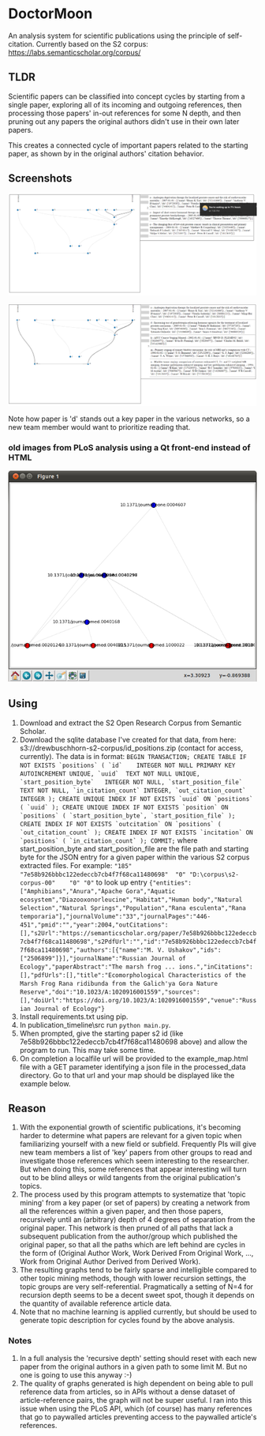# DoctorMoon
An analysis system for scientific publications using the principle of self-citation. 
Currently based on the S2 corpus: https://labs.semanticscholar.org/corpus/

## TLDR
Scientific papers can be classified into concept cycles by starting from a single paper, exploring all of its incoming and outgoing references, 
then processing those papers' in-out references for some N depth, and then pruning out any papers the original authors didn't use in their own later papers.

This creates a connected cycle of important papers related to the starting paper, as shown by in the original authors' citation behavior.

## Screenshots
![screenshot1](https://raw.githubusercontent.com/drewbuschhorn/DoctorMoon/gh-pages/Capture2.PNG)

![screenshot2](https://raw.githubusercontent.com/drewbuschhorn/DoctorMoon/gh-pages/Capture.PNG)

Note how paper is 'd' stands out a key paper in the various networks, so a new team member would want to prioritize reading that.

### old images from PLoS analysis using a Qt front-end instead of HTML
![screenshot3](https://github.com/drewbuschhorn/DoctorMoon/blob/gh-pages/Screenshot.png)




## Using
1. Download and extract the S2 Open Research Corpus from Semantic Scholar. 
1. Download the sqlite database I've created for that data, from here: s3://drewbuschhorn-s2-corpus/id_positions.zip (contact for access, currently). The data is in format: ```BEGIN TRANSACTION;
CREATE TABLE IF NOT EXISTS `positions` (
	`id`	INTEGER NOT NULL PRIMARY KEY AUTOINCREMENT UNIQUE,
	`uuid`	TEXT NOT NULL UNIQUE,
	`start_position_byte`	INTEGER NOT NULL,
	`start_position_file`	TEXT NOT NULL,
	`in_citation_count`	INTEGER,
	`out_citation_count`	INTEGER
);
CREATE UNIQUE INDEX IF NOT EXISTS `uuid` ON `positions` (
	`uuid`
);
CREATE UNIQUE INDEX IF NOT EXISTS `position` ON `positions` (
	`start_position_byte`,
	`start_position_file`
);
CREATE INDEX IF NOT EXISTS `outcitation` ON `positions` (
	`out_citation_count`
);
CREATE INDEX IF NOT EXISTS `incitation` ON `positions` (
	`in_citation_count`
);
COMMIT;``` where start_position_byte and start_position_file are the file path and starting byte for the JSON entry for a given paper within the various S2 corpus extracted files. For example: ```"185"	"7e58b926bbbc122edeccb7cb4f7f68ca11480698"	"0"	"D:\corpus\s2-corpus-00"	"0"	"0"``` to look up entry ```{"entities":["Amphibians","Anura","Apache Gora","Aquatic ecosystem","Diazooxonorleucine","Habitat","Human body","Natural Selection","Natural Springs","Population","Rana esculenta","Rana temporaria"],"journalVolume":"33","journalPages":"446-451","pmid":"","year":2004,"outCitations":[],"s2Url":"https://semanticscholar.org/paper/7e58b926bbbc122edeccb7cb4f7f68ca11480698","s2PdfUrl":"","id":"7e58b926bbbc122edeccb7cb4f7f68ca11480698","authors":[{"name":"M. V. Ushakov","ids":["2506899"]}],"journalName":"Russian Journal of Ecology","paperAbstract":"The marsh frog ... ions.","inCitations":[],"pdfUrls":[],"title":"Ecomorphological Characteristics of the Marsh Frog Rana ridibunda from the Galich'ya Gora Nature Reserve","doi":"10.1023/A:1020916001559","sources":[],"doiUrl":"https://doi.org/10.1023/A:1020916001559","venue":"Russian Journal of Ecology"}```
1. Install requirements.txt using pip.
1. In publication_timeline\src run `python main.py`.
1. When prompted, give the starting paper s2 id (like 7e58b926bbbc122edeccb7cb4f7f68ca11480698 above) and allow the program to run. This may take some time.
1. On completion a localfile url will be provided to the example_map.html file with a GET parameter identifying a json file in the processed_data directory. Go to that url and your map should be displayed like the example below.

## Reason
1. With the exponential growth of scientific publications, it's becoming harder to determine what papers are relevant for a given topic when familiarizing yourself with a new field or subfield. Frequently PIs will give new team members a list of 'key' papers from other groups to read and investigate those references which seem interesting to the researcher. But when doing this, some references that appear interesting will turn out to be blind alleys or wild tangents from the original publication's topics.
2. The process used by this program attempts to systematize that 'topic mining' from a key paper (or set of papers) by creating a network from all the references within a given paper, and then those papers, recursively until an (arbitrary) depth of 4 degrees of separation from the original paper.  This network is then pruned of all paths that lack a subsequent publication from the author/group which published the original paper, so that all the paths which are left behind are cycles in the form of (Original Author Work, Work Derived From Original Work, ..., Work from Original Author Derived from Derived Work).
3. The resulting graphs tend to be fairly sparse and intelligible compared to other topic mining methods, though with lower recursion settings, the topic groups are very self-referential.  Pragmatically a setting of N=4 for recursion depth seems to be a decent sweet spot, though it depends on the quantity of available reference article data.
4. Note that no machine learning is applied currently, but should be used to generate topic description for cycles found by the above analysis.

### Notes
1. In a full analysis the 'recursive depth' setting should reset with each new paper from the original authors in a given path to some limit M. But no one is going to use this anyway :-)
2. The quality of graphs generated is high dependent on being able to pull reference data from articles, so in APIs without a dense dataset of article-reference pairs, the graph will not be super useful. I ran into this issue when using the PLoS API, which (of course) has many references that go to paywalled articles preventing access to the paywalled article's references.
